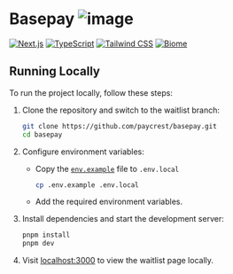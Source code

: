 # Basepay ![image](https://github.com/paycrest/zap/assets/87664239/152fa090-fea7-4553-ba98-1fd3bf9cb4b9)

[![Next.js](https://img.shields.io/badge/-Next.js-61DAFB?logo=Next.js&logoColor=white&color=11172a)](https://nextjs.org/)
[![TypeScript](https://img.shields.io/badge/-TypeScript-FFA500?logo=TypeScript&logoColor=4678c8&color=11172a)](https://typescriptlang.org/)
[![Tailwind CSS](https://img.shields.io/badge/-Tailwind%20CSS-06B6D4?logo=Tailwind%20CSS&logoColor=60bdfa&color=11172a)](https://tailwindcss.com/)
[![Biome](https://img.shields.io/badge/-Biome-1d2b34?logo=Biome&logoColor=71a5fc&color=11172a)](https://biomejs.dev/)

## Running Locally

To run the project locally, follow these steps:

1. Clone the repository and switch to the waitlist branch:

   ```bash
   git clone https://github.com/paycrest/basepay.git
   cd basepay
   ```

2. Configure environment variables:

   - Copy the [`env.example`](.env.example) file to `.env.local`

     ```bash
     cp .env.example .env.local
     ```

   - Add the required environment variables.

3. Install dependencies and start the development server:

   ```bash
   pnpm install
   pnpm dev
   ```

4. Visit [localhost:3000](http://localhost:3000) to view the waitlist page locally.
